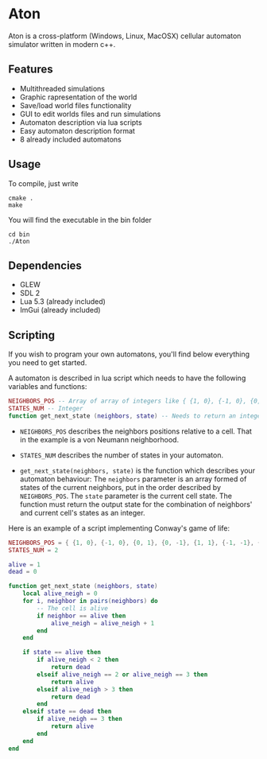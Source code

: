 # Aton
Aton is a cross-platform (Windows, Linux, MacOSX) cellular automaton simulator written in modern c++.

## Features
* Multithreaded simulations
* Graphic rapresentation of the world
* Save/load world files functionality
* GUI to edit worlds files and run simulations
* Automaton description via lua scripts
* Easy automaton description format
* 8 already included automatons

## Usage
To compile, just write

```
cmake .
make
```

You will find the executable in the bin folder

```
cd bin
./Aton
```

## Dependencies
* GLEW
* SDL 2
* Lua 5.3 (already included)
* ImGui (already included)

## Scripting
If you wish to program your own automatons, you'll find below everything you need to get started.

A automaton is described in lua script which needs to have the following variables and functions:

```lua
NEIGHBORS_POS -- Array of array of integers like { {1, 0}, {-1, 0}, {0, 1}, {0, -1} }
STATES_NUM -- Integer
function get_next_state (neighbors, state) -- Needs to return an integer
```

* `NEIGHBORS_POS` describes the neighbors positions relative to a cell. That in the example is a von Neumann neighborhood.

* `STATES_NUM` describes the number of states in your automaton.

* ```get_next_state(neighbors, state)``` is the function which describes your automaton behaviour:
The `neighbors` parameter is an array formed of states of the current neighbors, put in the order described by `NEIGHBORS_POS`.
The `state` parameter is the current cell state.
The function must return the output state for the combination of neighbors' and current cell's states as an integer.

Here is an example of a script implementing Conway's game of life:
```lua
NEIGHBORS_POS = { {1, 0}, {-1, 0}, {0, 1}, {0, -1}, {1, 1}, {-1, -1}, {-1, 1}, {1, -1} }
STATES_NUM = 2

alive = 1
dead = 0

function get_next_state (neighbors, state)
    local alive_neigh = 0
    for i, neighbor in pairs(neighbors) do
        -- The cell is alive
        if neighbor == alive then
            alive_neigh = alive_neigh + 1
        end
    end

    if state == alive then
        if alive_neigh < 2 then
            return dead
        elseif alive_neigh == 2 or alive_neigh == 3 then
            return alive
        elseif alive_neigh > 3 then
            return dead
        end
    elseif state == dead then
        if alive_neigh == 3 then
            return alive
        end
    end
end
```